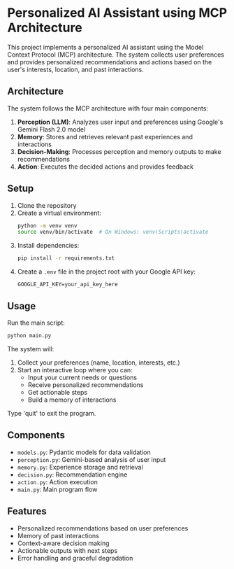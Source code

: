 # Personalized AI Assistant using MCP Architecture

This project implements a personalized AI assistant using the Model Context Protocol (MCP) architecture. The system collects user preferences and provides personalized recommendations and actions based on the user's interests, location, and past interactions.

## Architecture

The system follows the MCP architecture with four main components:

1. **Perception (LLM)**: Analyzes user input and preferences using Google's Gemini Flash 2.0 model
2. **Memory**: Stores and retrieves relevant past experiences and interactions
3. **Decision-Making**: Processes perception and memory outputs to make recommendations
4. **Action**: Executes the decided actions and provides feedback

## Setup

1. Clone the repository
2. Create a virtual environment:
   ```bash
   python -m venv venv
   source venv/bin/activate  # On Windows: venv\Scripts\activate
   ```
3. Install dependencies:
   ```bash
   pip install -r requirements.txt
   ```
4. Create a `.env` file in the project root with your Google API key:
   ```
   GOOGLE_API_KEY=your_api_key_here
   ```

## Usage

Run the main script:
```bash
python main.py
```

The system will:
1. Collect your preferences (name, location, interests, etc.)
2. Start an interactive loop where you can:
   - Input your current needs or questions
   - Receive personalized recommendations
   - Get actionable steps
   - Build a memory of interactions

Type 'quit' to exit the program.

## Components

- `models.py`: Pydantic models for data validation
- `perception.py`: Gemini-based analysis of user input
- `memory.py`: Experience storage and retrieval
- `decision.py`: Recommendation engine
- `action.py`: Action execution
- `main.py`: Main program flow

## Features

- Personalized recommendations based on user preferences
- Memory of past interactions
- Context-aware decision making
- Actionable outputs with next steps
- Error handling and graceful degradation 